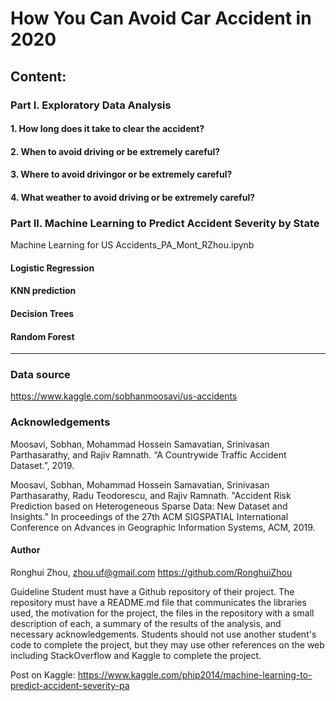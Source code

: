 # How You Can Avoid Car Accident in 2020

## Content:

### Part I. Exploratory Data Analysis
  #### 1. How long does it take to clear the accident?
  #### 2. When to avoid driving or be extremely careful?
  #### 3. Where to avoid drivingor or be extremely careful?
  #### 4. What weather to avoid driving or be extremely careful?


### Part II. Machine Learning to Predict Accident Severity by State
Machine Learning for US Accidents_PA_Mont_RZhou.ipynb
  #### Logistic Regression
  #### KNN prediction
  #### Decision Trees
  #### Random Forest










----------------------------------------------------------------------------------------------------------------------------------

### Data source
https://www.kaggle.com/sobhanmoosavi/us-accidents


### Acknowledgements

Moosavi, Sobhan, Mohammad Hossein Samavatian, Srinivasan Parthasarathy, and Rajiv Ramnath. “A Countrywide Traffic Accident Dataset.”, 2019.

Moosavi, Sobhan, Mohammad Hossein Samavatian, Srinivasan Parthasarathy, Radu Teodorescu, and Rajiv Ramnath. "Accident Risk Prediction based on Heterogeneous Sparse Data: New Dataset and Insights." In proceedings of the 27th ACM SIGSPATIAL International Conference on Advances in Geographic Information Systems, ACM, 2019.


####  Author
Ronghui Zhou, zhou.uf@gmail.com
https://github.com/RonghuiZhou




Guideline
Student must have a Github repository of their project. The repository must have a README.md file that communicates the libraries used, the motivation for the project, the files in the repository with a small description of each, a summary of the results of the analysis, and necessary acknowledgements. Students should not use another student's code to complete the project, but they may use other references on the web including StackOverflow and Kaggle to complete the project.


Post on Kaggle:
https://www.kaggle.com/phip2014/machine-learning-to-predict-accident-severity-pa
